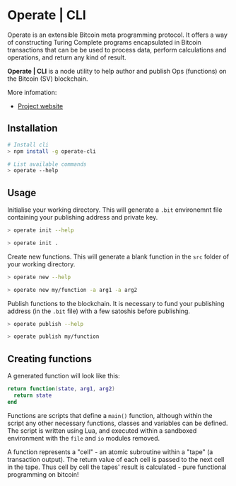 # Operate | CLI

Operate is an extensible Bitcoin meta programming protocol. It offers a way of constructing Turing Complete programs encapsulated in Bitcoin transactions that can be be used to process data, perform calculations and operations, and return any kind of result.

**Operate | CLI** is a node utility to help author and publish Ops (functions) on the Bitcoin (SV) blockchain.

More infomation:

* [Project website](https://www.operatebsv.org)

## Installation

```bash
# Install cli
> npm install -g operate-cli

# List available commands
> operate --help 
```

## Usage

Initialise your working directory. This will generate a `.bit` environemnt file containing your publishing address and private key.

```bash
> operate init --help

> operate init .
```

Create new functions. This will generate a blank function in the `src` folder of your working directory.

```bash
> operate new --help

> operate new my/function -a arg1 -a arg2
```

Publish functions to the blockchain. It is necessary to fund your publishing address (in the `.bit` file) with a few satoshis before publishing.


```bash
> operate publish --help

> operate publish my/function
```

## Creating functions

A generated function will look like this:

```lua
return function(state, arg1, arg2)
  return state
end
```

Functions are scripts that define a `main()` function, although within the script any other necessary functions, classes and variables can be defined. The script is written using Lua, and executed within a sandboxed environment with the `file` and `io` modules removed.

A function represents a "cell" - an atomic subroutine within a "tape" (a transaction output). The return value of each cell is passed to the next cell in the tape. Thus cell by cell the tapes' result is calculated - pure functional programming on bitcoin!
